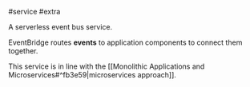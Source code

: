 #service #extra 

A serverless event bus service.

EventBridge routes **events** to application components to connect them together.

This service is in line with the [[Monolithic Applications and Microservices#^fb3e59|microservices approach]].